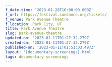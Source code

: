 ```yaml
---
f_date-time: '2023-01-28T16:00:00.000Z'
f_url: https://festival.sundance.org/tickets/
f_venue: Park Avenue Theatre
f_location: Park City, UT
title: Park Avenue Theatre
slug: park-avenue-theatre
updated-on: '2023-01-11T01:27:32.279Z'
created-on: '2023-01-11T01:27:32.279Z'
published-on: '2023-01-11T01:51:03.497Z'
layout: '[documentary-screenings].html'
tags: documentary-screenings
---
```



